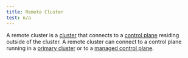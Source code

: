 ```yaml
---
title: Remote Cluster
test: n/a
---
```


A remote cluster is a [cluster](/docs/reference/glossary/#cluster) that
connects to a [control plane](/docs/reference/glossary/#control-plane)
residing outside of the cluster. A remote cluster can connect to a control plane
running in a [primary cluster](/docs/reference/glossary/#primary-cluster)
or to a [managed control plane](/docs/reference/glossary/#managed-control-plane).
